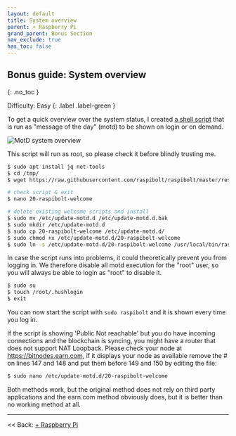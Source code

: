 ```yaml
---
layout: default
title: System overview
parent: + Raspberry Pi
grand_parent: Bonus Section
nav_exclude: true
has_toc: false
---
```


## Bonus guide: System overview
{: .no_toc }

Difficulty: Easy
{: .label .label-green }

To get a quick overview over the system status, I created [a shell script](resources/20-raspibolt-welcome) that is run as "message of the day" (motd) to be shown on login or on demand.

![MotD system overview](images/60_status_overview.png)

This script will run as root, so please check it before blindly trusting me.

```sh
$ sudo apt install jq net-tools
$ cd /tmp/
$ wget https://raw.githubusercontent.com/raspibolt/raspibolt/master/resources/20-raspibolt-welcome

# check script & exit
$ nano 20-raspibolt-welcome

# delete existing welcome scripts and install
$ sudo mv /etc/update-motd.d /etc/update-motd.d.bak
$ sudo mkdir /etc/update-motd.d
$ sudo cp 20-raspibolt-welcome /etc/update-motd.d/
$ sudo chmod +x /etc/update-motd.d/20-raspibolt-welcome
$ sudo ln -s /etc/update-motd.d/20-raspibolt-welcome /usr/local/bin/raspibolt
```

In case the script runs into problems, it could theoretically prevent you from logging in. We therefore disable all motd execution for the "root" user, so you will always be able to login as "root" to disable it.

```sh
$ sudo su
$ touch /root/.hushlogin
$ exit
```

You can now start the script with `sudo raspibolt` and it is shown every time you log in.

If the script is showing 'Public Not reachable' but you do have incoming connections and the blockchain is syncing, you might have a router that does not support NAT Loopback. Please check your node at https://bitnodes.earn.com, if it displays your node as available remove the # on lines 147 and 148 and put them before 149 and 150 by editing the file:
```sh
$ sudo nano /etc/update-motd.d/20-raspibolt-welcome
```
Both methods work, but the original method does not rely on third party applications and the earn.com method obviously does, but it is better than no working method at all.

------

<< Back: [+ Raspberry Pi](index.md)
